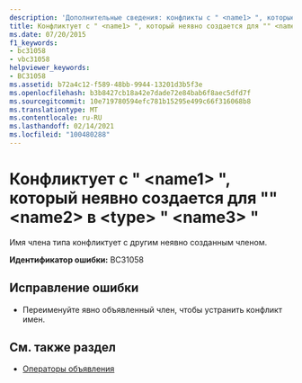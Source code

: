 ```yaml
---
description: 'Дополнительные сведения: конфликты с " <name1> ", которые неявно создаются для "" <name2> в <type> " <name3> "'
title: Конфликтует с " <name1> ", который неявно создается для "" <name2> в <type> " <name3> "
ms.date: 07/20/2015
f1_keywords:
- bc31058
- vbc31058
helpviewer_keywords:
- BC31058
ms.assetid: b72a4c12-f589-48bb-9944-13201d3b5f3e
ms.openlocfilehash: b3b8427cb18a42e7dade72e84bab6f8aec5dfd7f
ms.sourcegitcommit: 10e719780594efc781b15295e499c66f316068b8
ms.translationtype: MT
ms.contentlocale: ru-RU
ms.lasthandoff: 02/14/2021
ms.locfileid: "100480288"
---
```

# <a name="conflicts-with-name1-which-is-implicitly-created-for-name2-in-type-name3"></a>Конфликтует с " \<name1> ", который неявно создается для "" \<name2> в \<type> " \<name3> "

Имя члена типа конфликтует с другим неявно созданным членом.  
  
 **Идентификатор ошибки:** BC31058  
  
## <a name="to-correct-this-error"></a>Исправление ошибки  
  
- Переименуйте явно объявленный член, чтобы устранить конфликт имен.  
  
## <a name="see-also"></a>См. также раздел

- [Операторы объявления](../programming-guide/language-features/statements.md#declaration-statements)
